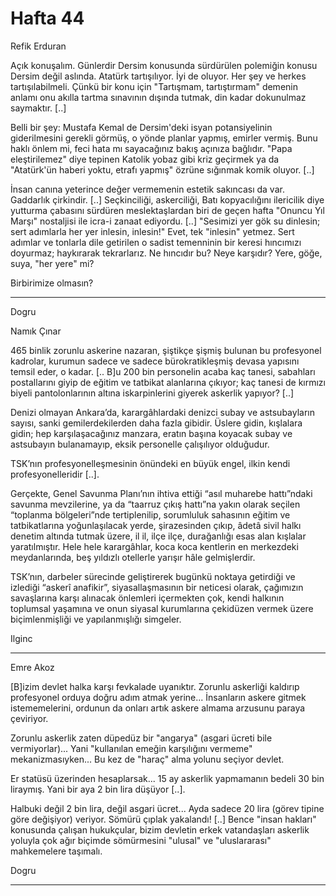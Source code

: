 # Hafta 44

Refik Erduran

Açık konuşalım. Günlerdir Dersim konusunda sürdürülen polemiğin konusu
Dersim değil aslında. Atatürk tartışılıyor. İyi de oluyor. Her şey ve
herkes tartışılabilmeli. Çünkü bir konu için "Tartışmam, tartıştırmam"
demenin anlamı onu akılla tartma sınavının dışında tutmak, din kadar
dokunulmaz saymaktır. [..]

Belli bir şey: Mustafa Kemal de Dersim'deki isyan potansiyelinin
giderilmesini gerekli görmüş, o yönde planlar yapmış, emirler
vermiş. Bunu haklı önlem mi, feci hata mı sayacağınız bakış açınıza
bağlıdır. "Papa eleştirilemez" diye tepinen Katolik yobaz gibi kriz
geçirmek ya da "Atatürk'ün haberi yoktu, etrafı yapmış" özrüne
sığınmak komik oluyor. [..]

İnsan canına yeterince değer vermemenin estetik sakıncası da
var. Gaddarlık çirkindir. [..] Seçkinciliği, askerciliği, Batı
kopyacılığını ilericilik diye yutturma çabasını sürdüren
meslektaşlardan biri de geçen hafta "Onuncu Yıl Marşı" nostaljisi ile
icra-i zanaat ediyordu. [..] "Sesimizi yer gök su dinlesin; sert
adımlarla her yer inlesin, inlesin!" Evet, tek "inlesin" yetmez. Sert
adımlar ve tonlarla dile getirilen o sadist temenninin bir keresi
hıncımızı doyurmaz; haykırarak tekrarlarız. Ne hıncıdır bu? Neye
karşıdır? Yere, göğe, suya, "her yere" mi?

Birbirimize olmasın?

---

Dogru

Namık Çınar

465 binlik zorunlu askerine nazaran, şiştikçe şişmiş bulunan bu
profesyonel kadrolar, kurumun sadece ve sadece bürokratikleşmiş devasa
yapısını temsil eder, o kadar. [.. B]u 200 bin personelin acaba kaç
tanesi, sabahları postallarını giyip de eğitim ve tatbikat alanlarına
çıkıyor; kaç tanesi de kırmızı biyeli pantolonlarının altına
iskarpinlerini giyerek askerlik yapıyor? [..]

Denizi olmayan Ankara’da, karargâhlardaki denizci subay ve
astsubayların sayısı, sanki gemilerdekilerden daha fazla
gibidir. Üslere gidin, kışlalara gidin; hep karşılaşacağınız manzara,
eratın başına koyacak subay ve astsubayın bulanamayıp, eksik
personelle çalışılıyor olduğudur.

TSK’nın profesyonelleşmesinin önündeki en büyük engel, ilkin kendi
profesyonelleridir [..].

Gerçekte, Genel Savunma Planı’nın ihtiva ettiği “asıl muharebe
hattı”ndaki savunma mevzilerine, ya da “taarruz çıkış hattı”na yakın
olarak seçilen “toplanma bölgeleri”nde tertiplenilip, sorumluluk
sahasının eğitim ve tatbikatlarına yoğunlaşılacak yerde, şirazesinden
çıkıp, âdetâ sivil halkı denetim altında tutmak üzere, il il, ilçe
ilçe, durağanlığı esas alan kışlalar yaratılmıştır. Hele hele
karargâhlar, koca koca kentlerin en merkezdeki meydanlarında, beş
yıldızlı otellerle yarışır hâle gelmişlerdir.

TSK’nın, darbeler sürecinde geliştirerek bugünkü noktaya getirdiği ve
izlediği “askerî anafikir”, siyasallaşmasının bir neticesi olarak,
çağımızın savaşlarına karşı alınacak önlemleri içermekten çok, kendi
halkının toplumsal yaşamına ve onun siyasal kurumlarına çekidüzen
vermek üzere biçimlenmişliği ve yapılanmışlığı simgeler.

Ilginc

---

Emre Akoz

[B]izim devlet halka karşı fevkalade uyanıktır. Zorunlu askerliği
kaldırıp profesyonel orduya doğru adım atmak yerine... İnsanların
askere gitmek istememelerini, ordunun da onları artık askere almama
arzusunu paraya çeviriyor.

Zorunlu askerlik zaten düpedüz bir "angarya" (asgari ücreti bile
vermiyorlar)... Yani "kullanılan emeğin karşılığını vermeme"
mekanizmasıyken... Bu kez de "haraç" alma yolunu seçiyor devlet.

Er statüsü üzerinden hesaplarsak... 15 ay askerlik yapmamanın bedeli
30 bin liraymış. Yani bir aya 2 bin lira düşüyor [..].

Halbuki değil 2 bin lira, değil asgari ücret... Ayda sadece 20 lira
(görev tipine göre değişiyor) veriyor. Sömürü çıplak yakalandı! [..]
Bence "insan hakları" konusunda çalışan hukukçular, bizim devletin
erkek vatandaşları askerlik yoluyla çok ağır biçimde sömürmesini
"ulusal" ve "uluslararası" mahkemelere taşımalı.

Dogru

---

